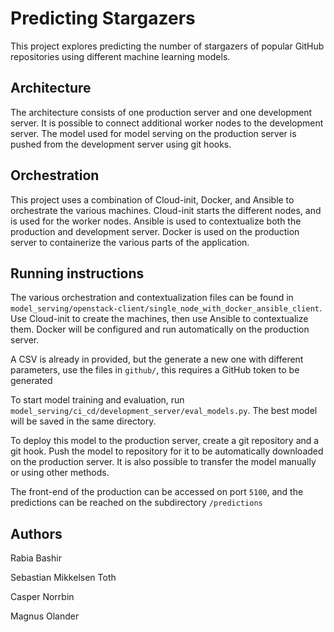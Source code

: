 
# Predicting Stargazers

This project explores predicting the number of stargazers of popular GitHub repositories using different machine learning models.

## Architecture
The architecture consists of one production server and one development server. It is possible to connect additional worker nodes to the development server. The model used for model serving on the production server is pushed from the development server using git hooks.

## Orchestration
This project uses a combination of Cloud-init, Docker, and Ansible to orchestrate the various machines. Cloud-init starts the different nodes, and is used for the worker nodes. Ansible is used to contextualize both the production and development server. Docker is used on the production server to containerize the various parts of the application.

## Running instructions
The various orchestration and contextualization files can be found in `model_serving/openstack-client/single_node_with_docker_ansible_client`. Use Cloud-init to create the machines, then use Ansible to contextualize them. Docker will be configured and run automatically on the production server.

A CSV is already in provided, but the generate a new one with different parameters, use the files in `github/`, this requires a GitHub token to be generated

To start model training and evaluation, run `model_serving/ci_cd/development_server/eval_models.py`. The best model will be saved in the same directory.

To deploy this model to the production server, create a git repository and a git hook. Push the model to repository for it to be automatically downloaded on the production server. It is also possible to transfer the model manually or using other methods.

The front-end of the production can be accessed on port `5100`, and the predictions can be reached on the subdirectory `/predictions`

## Authors
Rabia Bashir

Sebastian Mikkelsen Toth

Casper Norrbin

Magnus Olander
